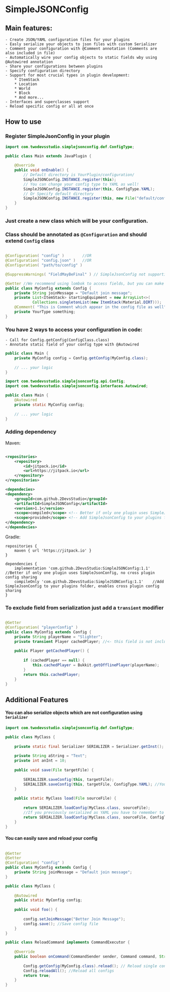 # SimpleJSONConfig

## Main features:

    - Create JSON/YAML configuration files for your plugins
    - Easly serialize your objects to json files with custom Serializer
    - Comment your configuration with @Comment annotation (Comments are also included in file)
    - Automatically wire your config objects to static fields wby using @Autowired annotation
    - Share your configurations between plugins
    - Specify configuration directory
    - Support for most crucial types in plugin development:
        * ItemStack
        * Location
        * World
        * Block
        * And more...
    - Interfaces and superclasses support
    - Reload specific config or all at once

## How to use

### Register SimpleJsonConfig in your plugin

```java
import com.twodevsstudio.simplejsonconfig.def.ConfigType;

public class Main extends JavaPlugin {
    
    @Override
    public void onEnable() {
        // Default directory is YourPlugin/configuration/
        SimpleJSONConfig.INSTANCE.register(this);
        // You can change your config type to YAML as well!
        SimpleJSONConfig.INSTANCE.register(this, ConfigType.YAML);
        // Or Specify default directory
        SimpleJSONConfig.INSTANCE.register(this, new File("default/config/directory"));
    }
}

```

### Just create a new class which will be your configuration.

### Class should be annotated as `@Configuration` and should extend `Config` class

```java

@Configuration( "config" )        //OR
@Configuration( "config.json" )   //OR
@Configuration( "path/to/config" )

@SuppressWarnings( "FieldMayBeFinal" ) // SimpleJsonConfig not supporting final modifiers yet

@Getter //We recommend using lombok to access fields, but you can make all the fields public as well
public class MyConfig extends Config {
    private String joinMessage = "Default join message";
    private List<ItemStack> startingEquipment = new ArrayList<>(
            Collections.singletonList(new ItemStack(Material.DIRT)));
    @Comment( "This is Comment which appear in the config file as well" )
    private YourType something;
}
```

### You have 2 ways to access your configuration in code:

    - Call for Config.getConfig(ConfigClass.class)
    - Annotate static field of your config type with @Autowired

```java
public class Main {
    private MyConfig config = Config.getConfig(MyConfig.class);
    
    // ... your logic
}
```

```java
import com.twodevsstudio.simplejsonconfig.api.Config;
import com.twodevsstudio.simplejsonconfig.interfaces.Autowired;

public class Main {
    @Autowired
    private static MyConfig config;
    
    // ... your logic
}
```

### Adding dependency

Maven:

```xml

<repositories>
    <repository>
        <id>jitpack.io</id>
        <url>https://jitpack.io</url>
    </repository>
</repositories>

<dependecies>
<dependency>
    <groupId>com.github.2DevsStudio</groupId>
    <artifactId>SimpleJSONConfig</artifactId>
    <version>1.1</version>
    <scope>compiled</scope> <!-- Better if only one plugin uses SimpleJsonConfig, no cross plugin config sharing -->
    <scope>provided</scope> <!-- Add SimpleJsonConfig to your plugins folder, enables cross plugin config sharing -->
</dependency>
</dependecies>
```

Gradle:

```text
repositories {
    maven { url 'https://jitpack.io' }
}

dependencies {
    implementation 'com.github.2DevsStudio:SimpleJSONConfig:1.1' //Better if only one plugin uses SimpleJsonConfig, no cross plugin config sharing
    compileOnly 'com.github.2DevsStudio:SimpleJSONConfig:1.1'    //Add SimpleJsonConfig to your plugins folder, enables cross plugin config sharing
}
```

### To exclude field from serialization just add a `transient` modifier

```java

@Getter
@Configuration( "playerConfig" )
public class MyConfig extends Config {
    private String playerName = "Slighter";
    private transient Player cachedPlayer; //<- this field is not included in the config
    
    public Player getCachedPlayer() {
        
        if (cachedPlayer == null) {
            this.cachedPlayer = Bukkit.getOfflinePlayer(playerName);
        }
        return this.cachedPlayer;
    }
}

```

## Additional Features

#### You can also serialize objects which are not configuration using `Serializer`

```java
import com.twodevsstudio.simplejsonconfig.def.ConfigType;

public class MyClass {
    
    private static final Serializer SERIALIZER = Serializer.getInst();
    
    private String aString = "Text";
    private int anInt = 10;
    
    public void save(File targetFile) {
        
        SERIALIZER.saveConfig(this, targetFile);
        SERIALIZER.saveConfig(this, targetFile, ConfigType.YAML); //You can also specify type of serialization
    }
    
    public static MyClass load(File sourceFile) {
        
        return SERIALIZER.loadConfig(MyClass.class, sourceFile);
        //If you previously serialized as YAML you have to remember to specify type on loading
        return SERIALIZER.loadConfig(MyClass.class, sourceFile, ConfigType.YAML);
    }
}
```

#### You can easily save and reload your config

```java

@Getter
@Setter
@Configuration( "config" )
public class MyConfig extends Config {
    private String joinMessage = "Default join message";
}
```
```java
public class MyClass {
    
    @Autowired
    public static MyConfig config;
    
    public void foo() {
        
        config.setJoinMessage("Better Join Message");
        config.save(); //Save config file
    }
}
```
```java
public class ReloadCommand implements CommandExecutor {
    
    @Override
    public boolean onCommand(CommandSender sender, Command command, String name, String[] args) {
        
        Config.getConfig(MyConfig.class).reload(); // Reload single config
        Config.reloadAll(); //Reload all configs
        return true;
    }
}
```
